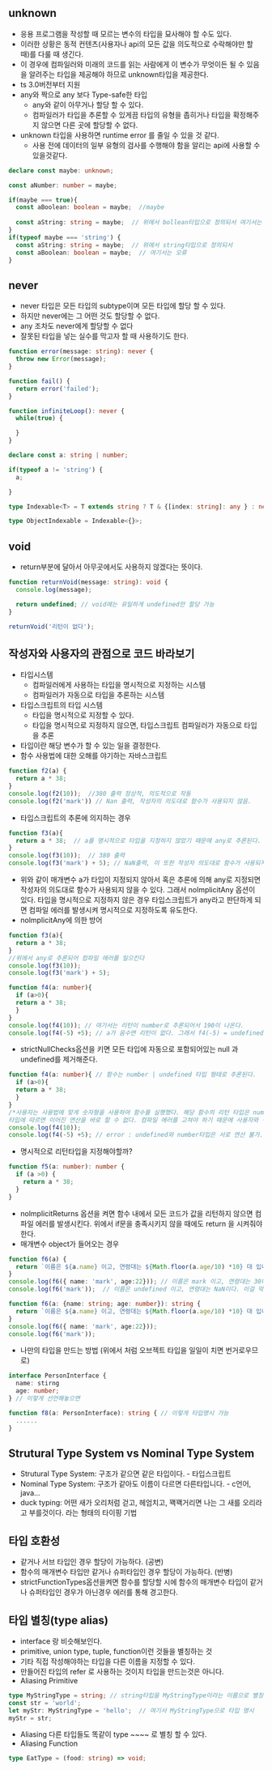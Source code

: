 ## unknown
- 응용 프로그램을 작성할 때 모르는 변수의 타입을 묘사해야 할 수도 있다.
- 이러한 상황은 동적 컨텐츠(사용자나 api의 모든 값을 의도적으로 수락해야만 할 때)를 다룰 때 생긴다.
- 이 경우에 컴파일러와 미래의 코드를 읽는 사람에게 이 변수가 무엇이든 될 수 있음을 알려주는 타입을 제공해야 하므로 unknown타입을 제공한다.
- ts 3.0버전부터 지원
- any와 짝으로 any 보다 Type-safe한 타입
  - any와 같이 아무거나 할당 할 수 있다.
  - 컴파일러가 타입을 추론할 수 있게끔 타입의 유형을 좁히거나 타입을 확정해주지 않으면 다른 곳에 할당할 수 없다.
- unknown 타입을 사용하면 runtime error 를 줄일 수 있을 것 같다.
  - 사용 전에 데이터의 일부 유형의 검사를 수행해야 함을 알리는 api에 사용할 수 있을것같다.
```ts
declare const maybe: unknown;

const aNumber: number = maybe;

if(maybe === true){
  const aBoolean: boolean = maybe;  //maybe
  
  const aString: string = maybe;  // 위에서 bollean타입으로 정의되서 여기서는 오류
}
if(typeof maybe === 'string') {
  const aString: string = maybe;  // 위에서 string타입으로 정의되서
  const aBoolean: boolean = maybe;  // 여기서는 오류
}
```

## never
- never 타입은 모든 타입의 subtype이며 모든 타입에 할당 할 수 있다.
- 하지만 never에는 그 어떤 것도 할당할 수 없다.
- any 조차도 never에게 할당할 수 없다
- 잘못된 타입을 넣는 실수를 막고자 할 때 사용하기도 한다.
```ts
function error(message: string): never {
  throw new Error(message);
}

function fail() {
  return error('failed');
}

function infiniteLoop(): never {
  while(true) {

  }
}

declare const a: string | number;

if(typeof a != 'string') {
  a;

}

type Indexable<T> = T extends string ? T & {[index: string]: any } : never;

type ObjectIndexable = Indexable<{}>;
```

## void
- return부분에 달아서 아무곳에서도 사용하지 않겠다는 뜻이다.
```ts
function returnVoid(message: string): void {
  console.log(message);

  return undefined; // void에는 유일하게 undefined만 할당 가능
}

returnVoid('리턴이 없다');

```

## 작성자와 사용자의 관점으로 코드 바라보기
- 타입시스템
  - 컴파일러에게 사용하는 타입을 명시적으로 지정하는 시스템
  - 컴파일러가 자동으로 타입을 추론하는 시스템
- 타입스크립트의 타입 시스템
  - 타입을 명시적으로 지정할 수 있다.
  - 타입을 명시적으로 지정하지 않으면, 타입스크립트 컴파일러가 자동으로 타입을 추론
- 타입이란 해당 변수가 할 수 있는 일을 결정한다.
- 함수 사용법에 대한 오해를 야기하는 자바스크립트
```js
function f2(a) {
  return a * 38;
}
console.log(f2(10));  //380 출력 정상적, 의도적으로 작동
console.log(f2('mark')) // Nan 출력, 작성자의 의도대로 함수가 사용되지 않음.
```
- 타입스크립트의 추론에 의지하는 경우
```ts
function f3(a){
  return a * 38;  // a를 명시적으로 타입을 지정하지 않았기 때문에 any로 추론된다.
}
console.log(f3(10));  // 380 출력
console.log(f3('mark') + 5); // NaN출력, 이 또한 작성자 의도대로 함수가 사용되지 않음
```
- 위와 같이 매개변수 a가 타입이 지정되지 않아서 혹은 추론에 의해 any로 지정되면 작성자의 의도대로 함수가 사용되지 않을 수 있다. 그래서 nolmplicitAny 옵션이 있다. 타입을 명시적으로 지정하지 않은 경우 타입스크립트가 any라고 판단하게 되면 컴파일 에러를 발생시켜 명시적으로 지정하도록 유도한다.
- nolmplicitAny에 의한 방어
```ts
function f3(a){
  return a * 38; 
}
//위에서 any로 추론되어 컴파일 에러를 일으킨다
console.log(f3(10)); 
console.log(f3('mark') + 5); 
```
```ts
function f4(a: number){
  if (a>0){
  return a * 38;
  }
}
console.log(f4(10)); // 여기서는 리턴이 number로 추론되어서 190이 나온다.
console.log(f4(-5) +5); // a가 음수면 리턴이 없다. 그래서 f4(-5) = undefined타입 이므로 NaN 출력된다. 이는 undefined타입과 number타입의 연산이 진행된건데 undefined타입을 number로 취급하고 연산한셈이다.
```
- strictNullChecks옵션을 키면 모든 타입에 자동으로 포함되어있는 null 과 undefined를 제거해준다.
```ts
function f4(a: number){ // 함수는 number | undefined 타입 형태로 추론된다.
  if (a>0){
  return a * 38;
  }
}
/*사용자는 사용법에 맞게 숫자형을 사용하여 함수를 실행했다. 해당 함수의 리턴 타입은 number | undefined 이기 때문에
타입에 따르면 이어진 연산을 바로 할 수 없다. 컴파일 에러를 고쳐야 하기 때문에 사용자와 작성자가 논의 해야한다. */
console.log(f4(10));
console.log(f4(-5) +5); // error : undefined와 number타입은 서로 연산 불가. strictNullChecks 옵션을 켰기 때문이다.
```
- 명시적으로 리턴타입을 지정해야할까?
```ts
function f5(a: number): number {
  if (a >0) {
    return a * 38;
  }
}
```
- nolmplicitReturns 옵션을 켜면 함수 내에서 모든 코드가 값을 리턴하지 않으면 컴파일 에러를 발생시킨다. 위에서 if문을 충족시키지 않을 때에도 return 을 시켜줘야한다.
- 매개변수 object가 들어오는 경우
```ts
function f6(a) {
  return `이름은 ${a.name} 이고, 연령대는 ${Math.floor(a.age/10) *10} 대 입니다.`;
}
console.log(f6({ name: 'mark', age:22})); // 이름은 mark 이고, 연령대는 30대이다.
console.log(f6('mark'));  // 이름은 undefined 이고, 연령대는 NaN이다. 이걸 막기위해 오브젝트 타입을 지정해야한다.
```
```ts
function f6(a: {name: string; age: number}): string {
  return `이름은 ${a.name} 이고, 연령대는 ${Math.floor(a.age/10) *10} 대 입니다.`;
}
console.log(f6({ name: 'mark', age:22})); 
console.log(f6('mark'));

```
- 나만의 타입을 만드는 방법 (위에서 처럼 오브젝트 타입을 일일이 치면 번거로우므로)
```ts
interface PersonInterface {
  name: stirng
  age: number;
} // 이렇게 선언해놓으면

function f8(a: PersonInterface): string { // 이렇게 타입명시 가능
  ......
}
```

## Strutural Type System vs Nominal Type System
- Strutural Type System: 구조가 같으면 같은 타입이다. - 타입스크립트
- Nominal Type System: 구조가 같아도 이름이 다르면 다른타입니다. - c언어, java...
- duck typing: 어떤 새가 오리처럼 걷고, 헤엄치고, 꽥꽥거리면 나는 그 새를 오리라고 부를것이다. 라는 형태의 타이핑 기법

## 타입 호환성
- 같거나 서브 타입인 경우 할당이 가능하다. (공변)
- 함수의 매개변수 타입만 같거나 슈퍼타입인 경우 할당이 가능하다. (반병)
- strictFunctionTypes옵션을켜면 함수를 할당할 시에 함수의 매개변수 타입이 같거나 슈퍼타입인 경우가 아닌경우 에러를 통해 경고한다.

## 타입 별칭(type alias)
- interface 랑 비슷해보인다.
- primitive, union type, tuple, function이런 것들을 별칭하는 것
- 기타 직접 작성해야하는 타입을 다른 이름을 지정할 수 있다.
- 만들어진 타입의 refer 로 사용하는 것이지 타입을 만드는것은 아니다.
- Aliasing Primitive
```ts
type MyStringType = string; // string타입을 MyStringType이라는 이름으로 별칭하고 
const str = 'world';
let myStr: MyStringType = 'hello';  // 여기서 MyStringType으로 타입 명시
myStr = str;
```
- Aliasing 다른 타입들도 똑같이 type ~~~~ 로 별칭 할 수 있다.
- Aliasing Function
```ts
type EatType = (food: string) => void;
```